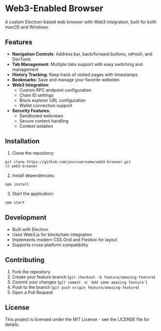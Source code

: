# Web3-Enabled Browser

A custom Electron-based web browser with Web3 integration, built for both macOS and Windows.

## Features

- **Navigation Controls**: Address bar, back/forward buttons, refresh, and DevTools
- **Tab Management**: Multiple tabs support with easy switching and management
- **History Tracking**: Keep track of visited pages with timestamps
- **Bookmarks**: Save and manage your favorite websites
- **Web3 Integration**: 
  - Custom RPC endpoint configuration
  - Chain ID settings
  - Block explorer URL configuration
  - Wallet connection support
- **Security Features**: 
  - Sandboxed webviews
  - Secure content handling
  - Context isolation

## Installation

1. Clone the repository:
```bash
git clone https://github.com/yourusername/web3-browser.git
cd web3-browser
```

2. Install dependencies:
```bash
npm install
```

3. Start the application:
```bash
npm start
```

## Development

- Built with Electron
- Uses Web3.js for blockchain integration
- Implements modern CSS Grid and Flexbox for layout
- Supports cross-platform compatibility

## Contributing

1. Fork the repository
2. Create your feature branch (`git checkout -b feature/amazing-feature`)
3. Commit your changes (`git commit -m 'Add some amazing feature'`)
4. Push to the branch (`git push origin feature/amazing-feature`)
5. Open a Pull Request

## License

This project is licensed under the MIT License - see the LICENSE file for details.

